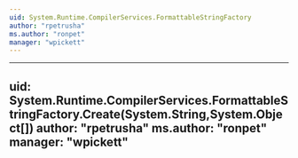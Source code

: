```yaml
---
uid: System.Runtime.CompilerServices.FormattableStringFactory
author: "rpetrusha"
ms.author: "ronpet"
manager: "wpickett"
---
```


---
uid: System.Runtime.CompilerServices.FormattableStringFactory.Create(System.String,System.Object[])
author: "rpetrusha"
ms.author: "ronpet"
manager: "wpickett"
---
